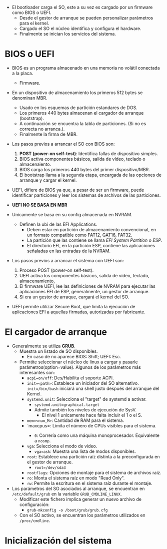 * El bootloader carga el SO, este a su vez es cargado por un firmware como BIOS o UEFI.
  * Desde el gestor de arranque se pueden personalizar parámetros para el kernel.
  * Cargado el SO el núcleo identifica y configura el hardware.
  * Finalmente se inician los servicios del sistema.
# BIOS o UEFI
* BIOS es un programa almacenado en una memoria no volátil conectada a la placa.
  * Firmware.
* En un dispositivo de almacenamiento los primeros 512 bytes se denominan MBR.
  * Usado en los esquemas de partición estandares de DOS.
  * Los primeros 440 bytes almacenan el cargador de arranque (bootstrap).
  * A continuación se encuentra la tabla de particiones. (Si no es correcta no arranca.).
  * Finalmente la firma de MBR.
* Los pasos previos a arrancar el SO con BIOS son:
  1. **POST (power-on self-test)**: Identifica fallas de dispositivo simples.
  2. BIOS activa componentes básicos, salida de vídeo, teclado o almacenaiento.
  3. BIOS carga los primeros 440 bytes del primer dispositivo/MBR.
  4. El bootstrap llama a la segunda etapa, encargada de las opciones de arranque y cargar el kernel.

* UEFI, difiere de BIOS ya que, a pesar de ser un firmware, puede identificar particiones y leer los sistemas de archivos de las particiones.
* **UEFI NO SE BASA EN MBR**
* Unicamente se basa en su config almacenada en NVRAM.
  * Definen la ubi de las EFI Applications.
    * Deben estar en partición de almacenamiento convencional, en un formato compatible como FAT12, GAT16, FAT32.
    * La partición que las contiene se llama _EFI System Partition_ o _ESP_.
    * El directorio EFI, en la partición ESP, contiene las aplicaciones señaladas en las entradas de la NVRAM.
* Los pasos previos a arrancar el sistema con UEFI son:
  1. Proceso POST (power-on self-test).
  2. UEFI activa los componentes básicos, salida de vídeo, teclado, almacenamiento,
  3. El firmware UEFI, lee las definiciones de NVRAM para ejecutar las aplicaciones EFI de ESP, generalmente, un gestor de arranque.
  4. Si era un gestor de arraque, cargará el kernel del SO.
* UEFI permite utilizar Secure Boot, que limita la ejecución de aplicaciones EFI a aquellas firmadas, autorizadas por fabricante.  

# El cargador de arranque
* Generalmente se utiliza **GRUB**.
  * Muestra un listado de SO disponibles.
    * En caso de no aparece BIOS: Shift; UEFI: Esc.
  * Permtite seleccionar el núcleo de linux a cargar y pasarle parámetros(option=value). Algunos de los parámetros más interesantes son:
    * `acpi=on/off`: Des/Habilita el soporte ACPI.
    * `init=<path>`: Establece un iniciador del SO alternativo. `init=/bin/bash` iniciará una shell justo después del arranque del Kernel.
    * `systemd.unit`: Selecciona el "target" de systemd a activar. 
      * `systemd.unit=graphical.target`
      * Admite también los niveles de ejecución de SysV.
        * El nivel 1 unicamente hace falta incluir el 1 o el S.
    * `mem=<num_M>`: Cantidad de RAM para el sistema.
    * `maxcpus=<num>: Limita el número de CPUs visibles para el sistema.
      * `0`: Correría como una máquina monoprocesador. Equivalente a `nosmp`.
    * `vga`: Selecciona el modo de video.
      * `vga=ask`: Muestra una lista de modos disponibles.
    * `root`: Establece una partición raíz distinta a la preconfigurada en el gestor de arranque.
      * `root=/dev/sda3`
    * `rootflags`: Opciones de montaje para el sistema de archivos raíz.
    * `ro`: Monta el sistema raíz en modo "Read Only".
    * `rw`: Permite la escritura en el sistema raíz durante el montaje.
* Los parámetros del SO asociados al arranque, se encuentran en `/etc/default/grub` en la variable `GRUB_CMDLINE_LINUX`.
  * Modificar este fichero implica generar un nuevo archivo de configuración:
    * `grub-mkconfig -o /boot/grub/grub.cfg`
  * Con el SO activo, se encuentran los parámetros utilizados en `/proc/cmdline`.
# Inicialización del sistema
